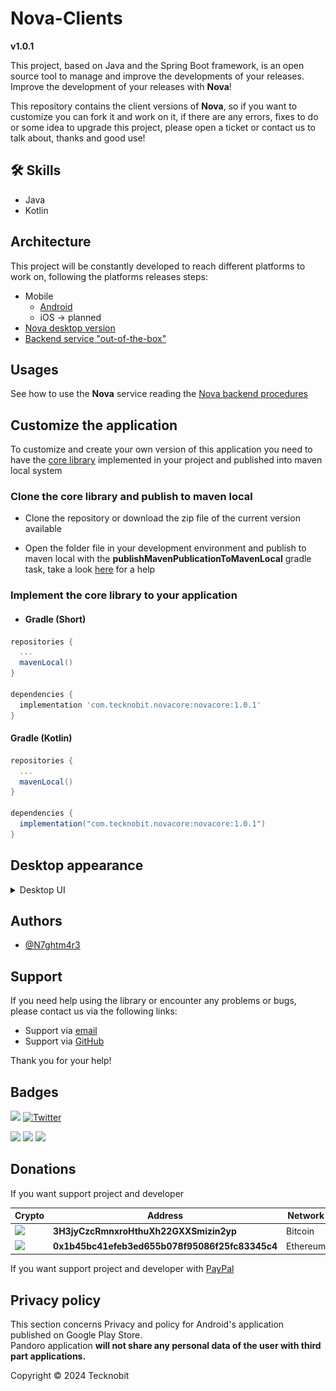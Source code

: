 # Nova-Clients

**v1.0.1**

This project, based on Java and the Spring Boot framework, is an open source tool to manage and
improve the developments of your releases.
Improve the development of your releases with **Nova**!

This repository contains the client versions of **Nova**, so if you want to customize you can fork
it
and work on it, if there are any errors, fixes to do or some idea to upgrade this project, please
open
a ticket or contact us to talk about, thanks and good use!

## 🛠 Skills

- Java
- Kotlin

## Architecture

This project will be constantly developed to reach different platforms to work on, following the platforms releases
steps:

- Mobile
  - <a href="https://play.google.com/store/apps/details?id=com.tecknobit.nova">Android</a>
  - iOS -> planned
- <a href="https://github.com/N7ghtm4r3/Nova-Clients/releases/tag/1.0.1">Nova desktop version</a>
- <a href="https://github.com/N7ghtm4r3/Nova/releases/tag/1.0.1">Backend service "out-of-the-box"</a>

## Usages

See how to use the **Nova** service reading the <a href="https://github.com/N7ghtm4r3/Nova#readme">Nova backend procedures</a>

## Customize the application

To customize and create your own version of this application you need to have
the <a href="https://github.com/N7ghtm4r3/Nova/tree/main/core">
core library</a> implemented in your project and published into maven local system

### Clone the core library and publish to maven local

- Clone the repository or download the zip file of the current version available

- Open the folder file in your development environment and publish to maven local with the
  **publishMavenPublicationToMavenLocal** gradle task, take a look <a href="https://docs.gradle.org/current/userguide/publishing_maven.html">here</a>
  for a help

### Implement the core library to your application

- #### Gradle (Short)

```gradle
repositories {
  ...
  mavenLocal()
}

dependencies {
  implementation 'com.tecknobit.novacore:novacore:1.0.1'
}
```

#### Gradle (Kotlin)

```gradle
repositories {
  ...
  mavenLocal()
}

dependencies {
  implementation("com.tecknobit.novacore:novacore:1.0.1")
}
```

## Desktop appearance

<details>
  <summary>Desktop UI</summary>
  <img src="https://github.com/N7ghtm4r3/Nova-Clients/blob/main/images/projects_eng.png" alt="projects"/>
  <img src="https://github.com/N7ghtm4r3/Nova-Clients/blob/main/images/project_eng.png" alt="project"/>
  <img src="https://github.com/N7ghtm4r3/Nova-Clients/blob/main/images/release_eng.png" alt="release"/>
  <img src="https://github.com/N7ghtm4r3/Nova-Clients/blob/main/images/comment_eng.png" alt="comment"/>
</details>

## Authors

- [@N7ghtm4r3](https://www.github.com/N7ghtm4r3)

## Support

If you need help using the library or encounter any problems or bugs, please contact us via the
following links:

- Support via <a href="mailto:infotecknobitcompany@gmail.com">email</a>
- Support via <a href="https://github.com/N7ghtm4r3/Nova-Clients/issues/new">GitHub</a>

Thank you for your help!

## Badges

[![](https://img.shields.io/badge/Google_Play-414141?style=for-the-badge&logo=google-play&logoColor=white)](https://play.google.com/store/apps/developer?id=Tecknobit)
[![Twitter](https://img.shields.io/badge/Twitter-1DA1F2?style=for-the-badge&logo=twitter&logoColor=white)](https://twitter.com/tecknobit)

[![](https://img.shields.io/badge/Java-ED8B00?style=for-the-badge&logo=java&logoColor=white)](https://www.oracle.com/java/)
[![](https://img.shields.io/badge/Kotlin-0095D5?&style=for-the-badge&logo=kotlin&logoColor=white)](https://kotlinlang.org/)
[![](https://img.shields.io/badge/Android-3DDC84?style=for-the-badge&logo=android&logoColor=white)](https://play.google.com/store/apps/details?id=com.tecknobit.nova)

## Donations

If you want support project and developer

| Crypto                                                                                              | Address                                        | Network  |
|-----------------------------------------------------------------------------------------------------|------------------------------------------------|----------|
| ![](https://img.shields.io/badge/Bitcoin-000000?style=for-the-badge&logo=bitcoin&logoColor=white)   | **3H3jyCzcRmnxroHthuXh22GXXSmizin2yp**         | Bitcoin  |
| ![](https://img.shields.io/badge/Ethereum-3C3C3D?style=for-the-badge&logo=Ethereum&logoColor=white) | **0x1b45bc41efeb3ed655b078f95086f25fc83345c4** | Ethereum |

If you want support project and developer
with <a href="https://www.paypal.com/donate/?hosted_button_id=5QMN5UQH7LDT4">PayPal</a>

## Privacy policy

This section concerns Privacy and policy for Android's application published on Google Play
Store. <br>
Pandoro application **will not share any personal data of the user with third part applications.** 

Copyright © 2024 Tecknobit
